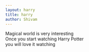 ```yaml
---
layout: harry
title: harry
author: Shivam
---
```


Magical world is very interesting<br>
Once you start watching Harry Potter <br>
you will love it watching
